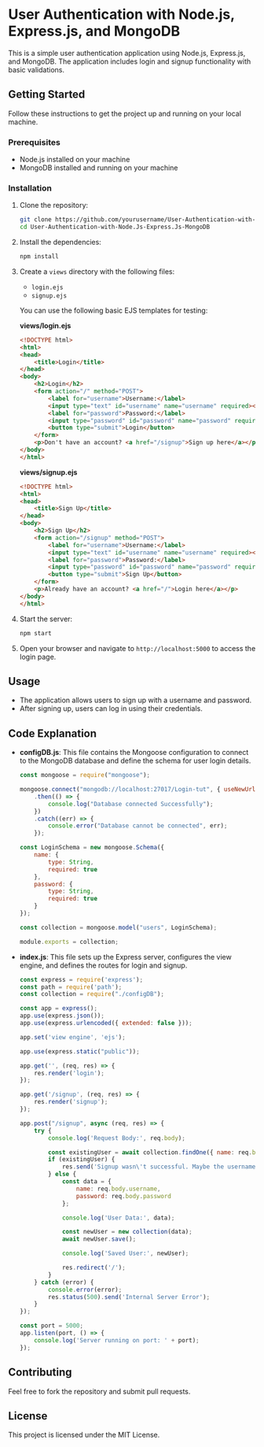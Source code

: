 # User Authentication with Node.js, Express.js, and MongoDB

This is a simple user authentication application using Node.js, Express.js, and MongoDB. The application includes login and signup functionality with basic validations.



## Getting Started

Follow these instructions to get the project up and running on your local machine.

### Prerequisites

- Node.js installed on your machine
- MongoDB installed and running on your machine

### Installation

1. Clone the repository:
    ```bash
    git clone https://github.com/yourusername/User-Authentication-with-Node.Js-Express.Js-MongoDB.git
    cd User-Authentication-with-Node.Js-Express.Js-MongoDB
    ```

2. Install the dependencies:
    ```bash
    npm install
    ```

3. Create a `views` directory with the following files:
    - `login.ejs`
    - `signup.ejs`

   You can use the following basic EJS templates for testing:

   **views/login.ejs**
    ```html
    <!DOCTYPE html>
    <html>
    <head>
        <title>Login</title>
    </head>
    <body>
        <h2>Login</h2>
        <form action="/" method="POST">
            <label for="username">Username:</label>
            <input type="text" id="username" name="username" required><br>
            <label for="password">Password:</label>
            <input type="password" id="password" name="password" required><br>
            <button type="submit">Login</button>
        </form>
        <p>Don't have an account? <a href="/signup">Sign up here</a></p>
    </body>
    </html>
    ```

   **views/signup.ejs**
    ```html
    <!DOCTYPE html>
    <html>
    <head>
        <title>Sign Up</title>
    </head>
    <body>
        <h2>Sign Up</h2>
        <form action="/signup" method="POST">
            <label for="username">Username:</label>
            <input type="text" id="username" name="username" required><br>
            <label for="password">Password:</label>
            <input type="password" id="password" name="password" required><br>
            <button type="submit">Sign Up</button>
        </form>
        <p>Already have an account? <a href="/">Login here</a></p>
    </body>
    </html>
    ```

4. Start the server:
    ```bash
    npm start
    ```

5. Open your browser and navigate to `http://localhost:5000` to access the login page.

## Usage

- The application allows users to sign up with a username and password.
- After signing up, users can log in using their credentials.

## Code Explanation

- **configDB.js**: This file contains the Mongoose configuration to connect to the MongoDB database and define the schema for user login details.

    ```javascript
    const mongoose = require("mongoose");

    mongoose.connect("mongodb://localhost:27017/Login-tut", { useNewUrlParser: true, useUnifiedTopology: true })
        .then(() => {
            console.log("Database connected Successfully");
        })
        .catch((err) => {
            console.error("Database cannot be connected", err);
        });

    const LoginSchema = new mongoose.Schema({
        name: {
            type: String,
            required: true
        },
        password: {
            type: String,
            required: true
        }
    });

    const collection = mongoose.model("users", LoginSchema);

    module.exports = collection;
    ```

- **index.js**: This file sets up the Express server, configures the view engine, and defines the routes for login and signup.

    ```javascript
    const express = require('express');
    const path = require('path');
    const collection = require("./configDB");

    const app = express();
    app.use(express.json());
    app.use(express.urlencoded({ extended: false }));

    app.set('view engine', 'ejs');

    app.use(express.static("public"));

    app.get('', (req, res) => {
        res.render('login');
    });

    app.get('/signup', (req, res) => {
        res.render('signup');
    });

    app.post("/signup", async (req, res) => {
        try {
            console.log('Request Body:', req.body);

            const existingUser = await collection.findOne({ name: req.body.username });
            if (existingUser) {
                res.send('Signup wasn\'t successful. Maybe the username is already used.');
            } else {
                const data = {
                    name: req.body.username,
                    password: req.body.password
                };

                console.log('User Data:', data);

                const newUser = new collection(data);
                await newUser.save();

                console.log('Saved User:', newUser);

                res.redirect('/');
            }
        } catch (error) {
            console.error(error);
            res.status(500).send('Internal Server Error');
        }
    });

    const port = 5000;
    app.listen(port, () => {
        console.log('Server running on port: ' + port);
    });
    ```

## Contributing

Feel free to fork the repository and submit pull requests.

## License

This project is licensed under the MIT License.
